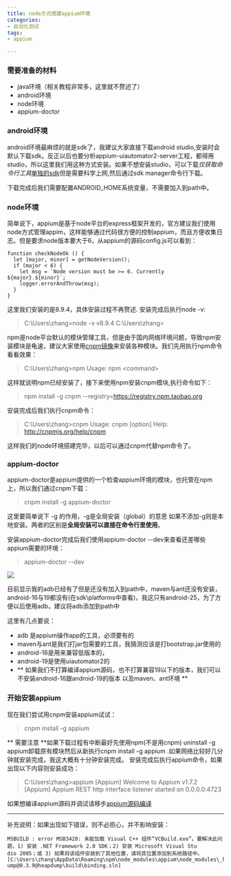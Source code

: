 ```yaml
---
title: node方式搭建appium环境
categories:
- 自动化测试
tags:
- appium

---
```


### 需要准备的材料 ###
- java环境（相关教程非常多，这里就不赘述了）
- android环境
- node环境
- appium-doctor

### android环境 ###
android环境最麻烦的就是sdk了，我建议大家直接下载android studio,安装时会默认下载sdk。反正以后也要分析appium-uiautomator2-server工程，都得用studio，所以这里我们用这种方式安装。如果不想安装studio，可以下载*仅获取命令行工具*[单独的sdk](https://developer.android.com/studio/index.html?hl=zh-cn)但是需要科学上网,然后通过sdk manager命令行下载。

<!-- more -->

下载完成后我们需要配置ANDROID_HOME系统变量，不需要加入到path中。

### node环境 ###

简单说下，appium是基于node平台的express框架开发的，官方建议我们使用node方式管理appim，这样能够通过代码很方便的控制appium，而且方便收集日志。但是要求node版本要大于6，从appium的源码config.js可以看到：
```
function checkNodeOk () {
  let [major, minor] = getNodeVersion();
  if (major < 6) {
    let msg = `Node version must be >= 6. Currently ${major}.${minor}`;
    logger.errorAndThrow(msg);
  }
}
```
这里我们安装的是8.9.4，具体安装过程不再赘述.
安装完成后执行node -v:
>C:\Users\zhang>node -v
v8.9.4
C:\Users\zhang>

npm是node平台默认的模块管理工具，但是由于国内网络环境问题，导致npm安装模块是龟速，建议大家使用[cnpm镜像](https://npm.taobao.org/)来安装各种模块。我们先用执行npm命令看看效果：
>C:\Users\zhang>npm
>Usage: npm &lt;command&gt;

这样就说明npm已经安装了，接下来使用npm安装cnpm模块,执行命令如下：
> npm install -g cnpm --registry=https://registry.npm.taobao.org

安装完成后我们执行cnpm命令：
>C:\Users\zhang>cnpm
Usage: cnpm [option] <command>
Help: http://cnpmjs.org/help/cnpm

这样我们的node环境搭建完毕，以后可以通过cnpm代替npm命令了。

### appium-doctor ###
appium-doctor是appium提供的一个检查appium环境的模块，也托管在npm上，所以我们通过cnpm下载：
> cnpm install -g appium-doctor

这里要简单说下 -g 的作用，-g是全局安装（global）的意思 如果不添加-g则是本地安装。两者的区别是**全局安装可以直接在命令行里使用**。

安装appium-doctor完成后我们使用appium-doctor --dev来查看还差哪些appium需要的环境：
> appium-doctor --dev

![](https://i.imgur.com/Djb5p2O.png)

目前显示我的adb已经有了但是还没有加入到path中，maven与ant还没有安装，android-16与19都没有(在sdk\platforms中查看)，我这只有android-25，为了方便以后使用adb，建议将adb添加到path中

这里有几点要说：
- adb 是appium操作app的工具，必须要有的
- maven与ant是我们打jar包需要的工具，我猜测应该是打bootstrap.jar使用的
- android-16是用来兼容低版本的，
- android-19是使用uiautomator2的
- ** 如果我们不打算编译appium源码，也不打算兼容19以下的版本，我们可以不安装android-16跟android-19的版本 以及maven、ant环境 **

### 开始安装appium ###
现在我们尝试用cnpm安装appium试试：
> cnpm install -g appium

** 需要注意 **如果下载过程有中断最好先使用npm(不是用cnpm) uninstall -g appium卸载原有模块然后从新执行cnpm install -g appium .如果网络比较好几分钟就安装完成，我这大概有十分钟安装完成。
安装完成后执行appium命令，如果出现以下内容则安装成功：
>C:\Users\zhang>appium
[Appium] Welcome to Appium v1.7.2
[Appium] Appium REST http interface listener started on 0.0.0.0:4723

如果想编译appium源码并调试请移步[appium源码编译](http://www.kikijie.com/2018/03/12/appium%E6%BA%90%E7%A0%81%E7%BC%96%E8%AF%91/#more)

----

补充说明：如果出现如下错误，则不必担心，并不影响安装：

```
MSBUILD : error MSB3428: 未能加载 Visual C++ 组件“VCBuild.exe”。要解决此问题，1) 安装 .NET Framework 2.0 SDK；2) 安装 Microsoft Visual Stu
dio 2005；或 3) 如果将该组件安装到了其他位置，请将其位置添加到系统路径中。 [C:\Users\zhang\AppData\Roaming\npm\node_modules\appium\node_modules\_heapd
ump@0.3.9@heapdump\build\binding.sln]
```






